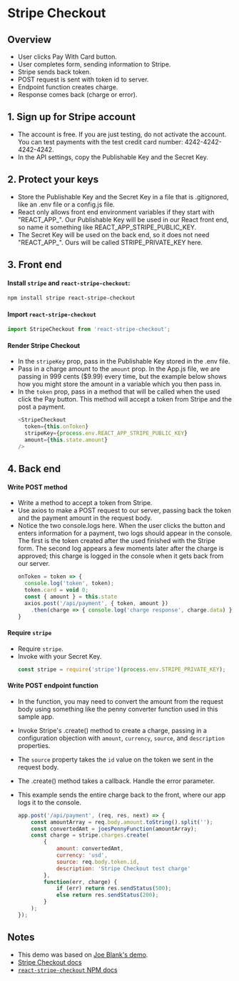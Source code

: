 # Stripe Checkout

## Overview

* User clicks Pay With Card button.
* User completes form, sending information to Stripe.
* Stripe sends back token.
* POST request is sent with token id to server.
* Endpoint function creates charge.
* Response comes back (charge or error).

## **1. Sign up for Stripe account**
- The account is free. If you are just testing, do not activate the account. You can test payments with the test credit card number: 4242-4242-4242-4242.
- In the API settings, copy the Publishable Key and the Secret Key.

## **2. Protect your keys**
- Store the Publishable Key and the Secret Key in a file that is .gitignored, like an .env file or a config.js file.
- React only allows front end environment variables if they start with "REACT_APP_". Our Publishable Key will be used in our React front end, so name it something like REACT_APP_STRIPE_PUBLIC_KEY.
- The Secret Key will be used on the back end, so it does not need "REACT_APP_". Ours will be called STRIPE_PRIVATE_KEY here.


## **3. Front end**

#### **Install `stripe` and `react-stripe-checkout`**: 
```sh
npm install stripe react-stripe-checkout
```

#### **Import `react-stripe-checkout`**
  ```js
  import StripeCheckout from 'react-stripe-checkout';
  ```

#### **Render Stripe Checkout**
- In the `stripeKey` prop, pass in the Publishable Key stored in the .env file.
- Pass in a charge amount to the `amount` prop. In the App.js file, we are passing in 999 cents ($9.99) every time, but the example below shows how you might store the amount in a variable which you then pass in.
- In the `token` prop, pass in a method that will be called when the used click the Pay button. This method will accept a token from Stripe and the post a payment.
  ```js
  <StripeCheckout
    token={this.onToken}
    stripeKey={process.env.REACT_APP_STRIPE_PUBLIC_KEY}
    amount={this.state.amount}
  />
  ```

## **4. Back end**

#### **Write POST method**
- Write a method to accept a token from Stripe.
- Use axios to make a POST request to our server, passing back the token and the payment amount in the request body.
- Notice the two console.logs here. When the user clicks the button and enters information for a payment, two logs should appear in the console. The first is the token created after the used finished with the Stripe form. The second log appears a few moments later after the charge is approved; this charge is logged in the console when it gets back from our server.
  ```js
  onToken = token => {
    console.log('token', token);
    token.card = void 0;
    const { amount } = this.state
    axios.post('/api/payment', { token, amount })
      .then(charge => { console.log('charge response', charge.data) }););
  }
  ```

#### **Require `stripe`**
- Require `stripe`.
- Invoke with your Secret Key.
  ```js
  const stripe = require('stripe')(process.env.STRIPE_PRIVATE_KEY);
  ```

#### **Write POST endpoint function**
- In the function, you may need to convert the amount from the request body using something like the penny converter function used in this sample app.
- Invoke Stripe's .create() method to create a charge, passing in a configuration objection with `amount`, `currency`, `source`, and `description` properties.
- The `source` property takes the `id` value on the token we sent in the request body.
- The .create() method takes a callback. Handle the error parameter.
- This example sends the entire charge back to the front, where our app logs it to the console.

  ```js
  app.post('/api/payment', (req, res, next) => {
      const amountArray = req.body.amount.toString().split('');
      const convertedAmt = joesPennyFunction(amountArray);
      const charge = stripe.charges.create(
          {
              amount: convertedAmt,
              currency: 'usd',
              source: req.body.token.id,
              description: 'Stripe Checkout test charge'
          },
          function(err, charge) {
              if (err) return res.sendStatus(500);
              else return res.sendStatus(200);
          }
      );
  });
  ```

## Notes

  - This demo was based on [Joe Blank's demo](https://github.com/joeblank/react-stripe).
  - [Stripe Checkout docs](https://stripe.com/docs/checkout)
  - [`react-stripe-checkout` NPM docs](https://www.npmjs.com/package/react-stripe-checkout)